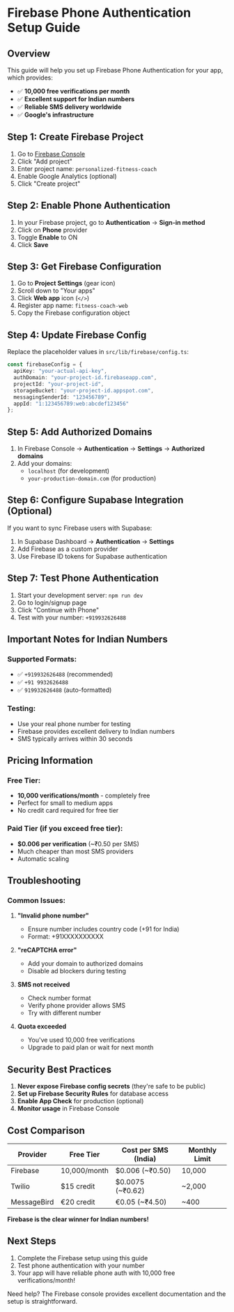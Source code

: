 # Firebase Phone Authentication Setup Guide

## Overview
This guide will help you set up Firebase Phone Authentication for your app, which provides:
- ✅ **10,000 free verifications per month**
- ✅ **Excellent support for Indian numbers**
- ✅ **Reliable SMS delivery worldwide**
- ✅ **Google's infrastructure**

## Step 1: Create Firebase Project

1. Go to [Firebase Console](https://console.firebase.google.com/)
2. Click "Add project"
3. Enter project name: `personalized-fitness-coach`
4. Enable Google Analytics (optional)
5. Click "Create project"

## Step 2: Enable Phone Authentication

1. In your Firebase project, go to **Authentication** → **Sign-in method**
2. Click on **Phone** provider
3. Toggle **Enable** to ON
4. Click **Save**

## Step 3: Get Firebase Configuration

1. Go to **Project Settings** (gear icon)
2. Scroll down to "Your apps"
3. Click **Web app** icon (`</>`)
4. Register app name: `fitness-coach-web`
5. Copy the Firebase configuration object

## Step 4: Update Firebase Config

Replace the placeholder values in `src/lib/firebase/config.ts`:

```typescript
const firebaseConfig = {
  apiKey: "your-actual-api-key",
  authDomain: "your-project-id.firebaseapp.com",
  projectId: "your-project-id",
  storageBucket: "your-project-id.appspot.com",
  messagingSenderId: "123456789",
  appId: "1:123456789:web:abcdef123456"
};
```

## Step 5: Add Authorized Domains

1. In Firebase Console → **Authentication** → **Settings** → **Authorized domains**
2. Add your domains:
   - `localhost` (for development)
   - `your-production-domain.com` (for production)

## Step 6: Configure Supabase Integration (Optional)

If you want to sync Firebase users with Supabase:

1. In Supabase Dashboard → **Authentication** → **Settings**
2. Add Firebase as a custom provider
3. Use Firebase ID tokens for Supabase authentication

## Step 7: Test Phone Authentication

1. Start your development server: `npm run dev`
2. Go to login/signup page
3. Click "Continue with Phone"
4. Test with your number: `+919932626488`

## Important Notes for Indian Numbers

### Supported Formats:
- ✅ `+919932626488` (recommended)
- ✅ `+91 9932626488`
- ✅ `919932626488` (auto-formatted)

### Testing:
- Use your real phone number for testing
- Firebase provides excellent delivery to Indian numbers
- SMS typically arrives within 30 seconds

## Pricing Information

### Free Tier:
- **10,000 verifications/month** - completely free
- Perfect for small to medium apps
- No credit card required for free tier

### Paid Tier (if you exceed free tier):
- **$0.006 per verification** (~₹0.50 per SMS)
- Much cheaper than most SMS providers
- Automatic scaling

## Troubleshooting

### Common Issues:

1. **"Invalid phone number"**
   - Ensure number includes country code (+91 for India)
   - Format: +91XXXXXXXXXX

2. **"reCAPTCHA error"**
   - Add your domain to authorized domains
   - Disable ad blockers during testing

3. **SMS not received**
   - Check number format
   - Verify phone provider allows SMS
   - Try with different number

4. **Quota exceeded**
   - You've used 10,000 free verifications
   - Upgrade to paid plan or wait for next month

## Security Best Practices

1. **Never expose Firebase config secrets** (they're safe to be public)
2. **Set up Firebase Security Rules** for database access
3. **Enable App Check** for production (optional)
4. **Monitor usage** in Firebase Console

## Cost Comparison

| Provider | Free Tier | Cost per SMS (India) | Monthly Limit |
|----------|-----------|---------------------|---------------|
| Firebase | 10,000/month | $0.006 (~₹0.50) | 10,000 |
| Twilio | $15 credit | $0.0075 (~₹0.62) | ~2,000 |
| MessageBird | €20 credit | €0.05 (~₹4.50) | ~400 |

**Firebase is the clear winner for Indian numbers!**

## Next Steps

1. Complete the Firebase setup using this guide
2. Test phone authentication with your number
3. Your app will have reliable phone auth with 10,000 free verifications/month!

Need help? The Firebase console provides excellent documentation and the setup is straightforward.

